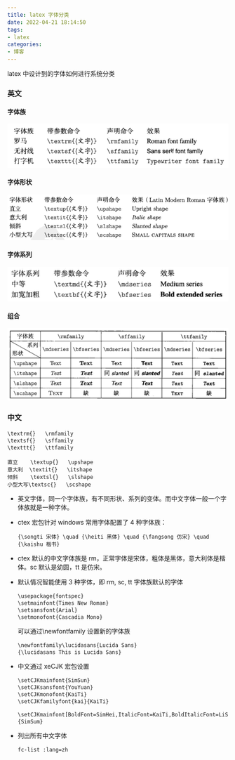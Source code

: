 ```yaml
---
title: latex 字体分类
date: 2022-04-21 18:14:50
tags:
- latex
categories:
- 博客
---
```


latex 中设计到的字体如何进行系统分类

<!-- more -->

### 英文

#### 字体族

![](https://raw.githubusercontent.com/TheRainstorm/.image-bed/main/picgo/image-20220421005548876.png)

#### 字体形状

![](https://raw.githubusercontent.com/TheRainstorm/.image-bed/main/picgo/image-20220421005611954.png)

#### 字体系列

![](https://raw.githubusercontent.com/TheRainstorm/.image-bed/main/picgo/image-20220421005718929.png)

#### 组合

![](https://raw.githubusercontent.com/TheRainstorm/.image-bed/main/picgo/image-20220421012622354.png)

### 中文

```
\textrm{}	\rmfamily
\textsf{}	\sffamily
\texttt{}	\ttfamily

直立    \textup{}   \upshape
意大利  \textit{}   \itshape
倾斜    \textsl{}   \slshape
小型大写\textsc{}   \scshape
```

- 英文字体，同一个字体族，有不同形状、系列的变体。而中文字体一般一个字体族就是一种字体。

- ctex 宏包针对 windows 常用字体配置了 4 种字体族：

  ```
  {\songti 宋体} \quad {\heiti 黑体} \quad {\fangsong 仿宋} \quad {\kaishu 楷书}
  ```

- ctex 默认的中文字体族是 rm，正常字体是宋体，粗体是黑体，意大利体是楷体。sc 默认是幼圆，tt 是仿宋。

- 默认情况智能使用 3 种字体，即 rm, sc, tt 字体族默认的字体

  ```
  \usepackage{fontspec}
  \setmainfont{Times New Roman}
  \setsansfont{Arial}
  \setmonofont{Cascadia Mono}
  ```

  可以通过\newfontfamily 设置新的字体族

  ```
  \newfontfamily\lucidasans{Lucida Sans}
  {\lucidasans This is Lucida Sans}
  ```

- 中文通过 xeCJK 宏包设置

  ```
  \setCJKmainfont{SimSun}
  \setCJKsansfont{YouYuan}
  \setCJKmonofont{KaiTi}
  \setCJKfamilyfont{kai}{KaiTi}
  ```

  ```
  \setCJKmainfont[BoldFont=SimHei,ItalicFont=KaiTi,BoldItalicFont=LiSu]{SimSum}
  ```

- 列出所有中文字体

  ```
  fc-list :lang=zh
  ```

  